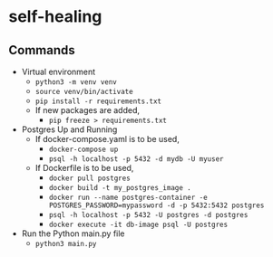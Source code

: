 # self-healing

## Commands

* Virtual environment
  * `python3 -m venv venv`
  * `source venv/bin/activate`
  * `pip install -r requirements.txt`
  * If new packages are added,
    * `pip freeze > requirements.txt`
* Postgres Up and Running
  * If docker-compose.yaml is to be used,
    * `docker-compose up`
    * `psql -h localhost -p 5432 -d mydb -U myuser`
  * If Dockerfile is to be used,
    * `docker pull postgres`
    * `docker build -t my_postgres_image .`
    * `docker run --name postgres-container -e POSTGRES_PASSWORD=mypassword -d -p 5432:5432 postgres`
    * `psql -h localhost -p 5432 -U postgres -d postgres`
    * `docker execute -it db-image psql -U postgres`
* Run the Python main.py file
  * `python3 main.py`